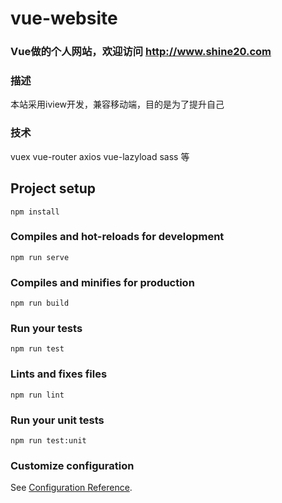 # vue-website

### Vue做的个人网站，欢迎访问 http://www.shine20.com
### 描述
本站采用iview开发，兼容移动端，目的是为了提升自己
### 技术
vuex vue-router axios vue-lazyload sass 等

## Project setup
```
npm install
```

### Compiles and hot-reloads for development
```
npm run serve
```

### Compiles and minifies for production
```
npm run build
```

### Run your tests
```
npm run test
```

### Lints and fixes files
```
npm run lint
```

### Run your unit tests
```
npm run test:unit
```

### Customize configuration
See [Configuration Reference](https://cli.vuejs.org/config/).
